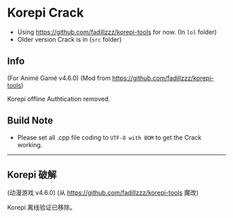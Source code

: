# Korepi Crack

* Using <https://github.com/fadillzzz/korepi-tools> for now. (In `lol` folder)
* Older version Crack is in (`src` folder)

## Info

(For Animé Gamé v4.6.0)
(Mod from https://github.com/fadillzzz/korepi-tools)

Korepi offline Authtication removed.

## Build Note

* Please set all .cpp file coding to `UTF-8 with BOM` to get the Crack working.

---

## Korepi 破解

(动漫游戏 v4.6.0)
(从 https://github.com/fadillzzz/korepi-tools 魔改)

Korepi 离线验证已移除。
